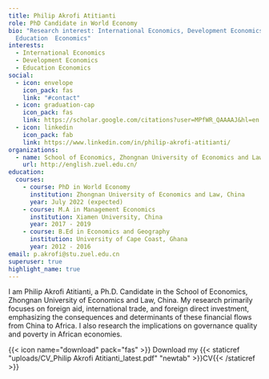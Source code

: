 ```yaml
---
title: Philip Akrofi Atitianti
role: PhD Candidate in World Economy
bio: "Research interest: International Economics, Development Economics,
  Education  Economics"
interests:
  - International Economics
  - Development Economics
  - Education Economics
social:
  - icon: envelope
    icon_pack: fas
    link: "#contact"
  - icon: graduation-cap
    icon_pack: fas
    link: https://scholar.google.com/citations?user=MPfWR_QAAAAJ&hl=en
  - icon: linkedin
    icon_pack: fab
    link: https://www.linkedin.com/in/philip-akrofi-atitianti/
organizations:
  - name: School of Economics, Zhongnan University of Economics and Law
    url: http://english.zuel.edu.cn/
education:
  courses:
    - course: PhD in World Economy
      institution: Zhongnan University of Economics and Law, China
      year: July 2022 (expected)
    - course: M.A in Management Economics
      institution: Xiamen University, China
      year: 2017 - 2019
    - course: B.Ed in Economics and Geography
      institution: University of Cape Coast, Ghana
      year: 2012 - 2016
email: p.akrofi@stu.zuel.edu.cn
superuser: true
highlight_name: true
---
```

I am Philip Akrofi Atitianti, a Ph.D. Candidate in the School of Economics, Zhongnan University of Economics and Law, China. My research primarily focuses on foreign aid, international trade, and foreign direct investment, emphasizing the consequences and determinants of these financial flows from China to Africa. I also research the implications on governance quality and poverty in African economies.

{{< icon name="download" pack="fas" >}} Download my {{< staticref "uploads/CV_Philip Akrofi Atitianti_latest.pdf" "newtab" >}}CV{{< /staticref >}}